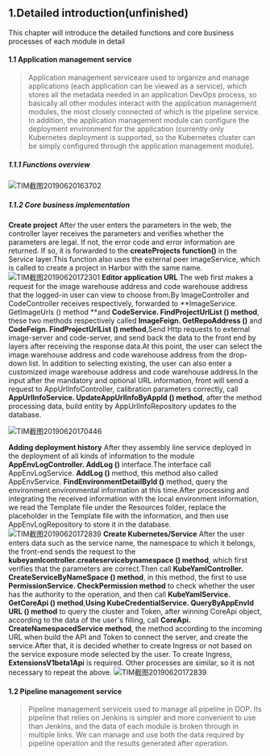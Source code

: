 ## 1.Detailed introduction(unfinished)

This chapter will introduce the detailed functions and core business processes of each module in detail

#### 1.1 Application management service
> Application management serviceare used to organize and manage applications (each application can be viewed as a service), which stores all the metadata needed in an application DevOps process, so basically all other modules interact with the application management modules, the most closely connected of which is the pipeline service. In addition, the application management module can configure the deployment environment for the application (currently only Kubernetes deployment is supported, so the Kubernetes cluster can be simply configured through the application management module).

#####  1.1.1 Functions overview
![TIM截图20190620163702](https://user-images.githubusercontent.com/17808702/59833958-b942cf00-9379-11e9-8870-0dffc0fa27a0.png)
##### 1.1.2 Core business implementation
**Create project**
After the user enters the parameters in the web, the controller layer receives the parameters and verifies whether the parameters are legal. If not, the error code and error information are returned. If so, it is forwarded to the **createProjects  function()** in the Service layer.This function also uses the external peer imageService, which is called to create a project in Harbor with the same name.
![TIM截图20190620172301](https://user-images.githubusercontent.com/17808702/59837618-1d689180-9380-11e9-8342-1f3ca2760f25.png)
**Editor application URL**
The web first makes a request for the image warehouse address and code warehouse address that the logged-in user can view to choose from.By ImageController and CodeController receives respectively, forwarded to **ImageService. GetImageUrls () method **and **CodeService. FindProjectUrlList () method**, these two methods respectively called **ImageFeign. GetRepoAddress ()** and **CodeFeign. FindProjectUrlList () method**,Send Http requests to external image-server and code-server, and send back the data to the front end by layers after receiving the response data.At this point, the user can select the image warehouse address and code warehouse address from the drop-down list. In addition to selecting existing, the user can also enter a customized image warehouse address and code warehouse address.In the input after the mandatory and optional URL information, front will send a request to AppUrlInfoController, calibration parameters correctly, call **AppUrlInfoService. UpdateAppUrlInfoByAppId () method**, after the method processing data, build entity by AppUrlInfoRepository updates to the database.

![TIM截图20190620170446](https://user-images.githubusercontent.com/17808702/59836157-9c0fff80-937d-11e9-834b-d5c932edb900.png)

**Adding deployment history**
After they assembly line service deployed in the deployment of all kinds of information to the module **AppEnvLogController. AddLog ()** interface.The interface call AppEnvLogService. **AddLog ()** method, this method also called AppEnvService. **FindEnvironmentDetailById ()** method, query the environment environmental information at this time.After processing and integrating the received information with the local environment information, we read the Template file under the Resources folder, replace the placeholder in the Template file with the information, and then use AppEnvLogRepository to store it in the database.
![TIM截图20190620172839](https://user-images.githubusercontent.com/17808702/59838067-e3e45600-9380-11e9-8e21-da41690e51c6.png)
**Create Kubernetes/Service**
After the user enters data such as the service name, the namespace to which it belongs, the front-end sends the request to the **kubeyamlcontroller.createservicebynamespace () method**, which first verifies that the parameters are correct.Then call **KubeYamlController. CreateServiceByNameSpace () method**, in this method, the first to use **PermissionService. CheckPermission method** to check whether the user has the authority to the operation, and then call **KubeYamlService. GetCoreApi () method**,**Using KubeCredentialService. QueryByAppEnvId URL () method** to query the cluster and Token, after winning CoreApi object, according to the data of the user's filling, call **CoreApi. CreateNamespacedService method**, the method according to the incoming URL when build the API and Token to connect the server, and create the service.After that, it is decided whether to create Ingress or not based on the service exposure mode selected by the user. To create Ingress, **ExtensionsV1beta1Api** is required. Other processes are similar, so it is not necessary to repeat the above.
![TIM截图20190620172839](https://user-images.githubusercontent.com/17808702/59839706-a33a0c00-9383-11e9-8bf1-e022d7828f16.png)

#### 1.2 Pipeline management service

>Pipeline management serviceis used to manage all pipeline in DOP. Its pipeline that relies on Jenkins is simpler and more convenient to use than Jenkins, and the data of each module is broken through in multiple links. We can manage and use both the data required by pipeline operation and the results generated after operation.

